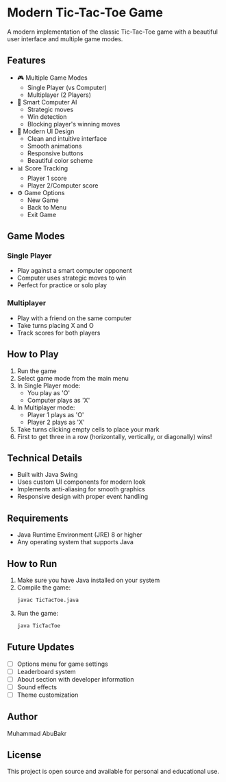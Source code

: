 # Modern Tic-Tac-Toe Game

A modern implementation of the classic Tic-Tac-Toe game with a beautiful user interface and multiple game modes.

## Features

- 🎮 Multiple Game Modes
  - Single Player (vs Computer)
  - Multiplayer (2 Players)
- 🎯 Smart Computer AI
  - Strategic moves
  - Win detection
  - Blocking player's winning moves
- 🎨 Modern UI Design
  - Clean and intuitive interface
  - Smooth animations
  - Responsive buttons
  - Beautiful color scheme
- 📊 Score Tracking
  - Player 1 score
  - Player 2/Computer score
- ⚙️ Game Options
  - New Game
  - Back to Menu
  - Exit Game

## Game Modes

### Single Player
- Play against a smart computer opponent
- Computer uses strategic moves to win
- Perfect for practice or solo play

### Multiplayer
- Play with a friend on the same computer
- Take turns placing X and O
- Track scores for both players

## How to Play

1. Run the game
2. Select game mode from the main menu
3. In Single Player mode:
   - You play as 'O'
   - Computer plays as 'X'
4. In Multiplayer mode:
   - Player 1 plays as 'O'
   - Player 2 plays as 'X'
5. Take turns clicking empty cells to place your mark
6. First to get three in a row (horizontally, vertically, or diagonally) wins!

## Technical Details

- Built with Java Swing
- Uses custom UI components for modern look
- Implements anti-aliasing for smooth graphics
- Responsive design with proper event handling

## Requirements

- Java Runtime Environment (JRE) 8 or higher
- Any operating system that supports Java

## How to Run

1. Make sure you have Java installed on your system
2. Compile the game:
   ```bash
   javac TicTacToe.java
   ```
3. Run the game:
   ```bash
   java TicTacToe
   ```

## Future Updates

- [ ] Options menu for game settings
- [ ] Leaderboard system
- [ ] About section with developer information
- [ ] Sound effects
- [ ] Theme customization

## Author

Muhammad AbuBakr

## License

This project is open source and available for personal and educational use.
